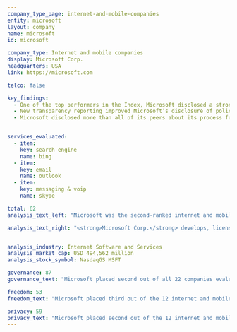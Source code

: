 ```yaml
---
company_type_page: internet-and-mobile-companies
entity: microsoft
layout: company
name: microsoft
id: microsoft

company_type: Internet and mobile companies
display: Microsoft Corp.
headquarters: USA
link: https://microsoft.com

telco: false

key_findings:
  - One of the top performers in the Index, Microsoft disclosed a strong implementation of its commitment to human rights and to users’ freedom of expression and privacy.
  - New transparency reporting improved Microsoft’s disclosure of policies affecting freedom of expression, including how the company handles government and private requests to restrict content or accounts
  - Microsoft disclosed more than all of its peers about its process for handling government and private requests for user information, but could do more to explain what user information it collects, shares, and retains.


services_evaluated:
  - item:
    key: search engine
    name: bing
  - item:
    key: email
    name: outlook
  - item:
    key: messaging & voip
    name: skype

total: 62
analysis_text_left: "Microsoft was the second-ranked internet and mobile company and received the the second-highest score in the Index overall, just after top-ranked Google. A founding member of the Global Network Initiative (GNI), Microsoft disclosed a strong commitment to freedom of expression and privacy. It made a number of improvements since the 2015 Index: Microsoft’s new <a href=\"https://www.microsoft.com/en-us/about/corporate-responsibility/reports-hub\" target=\"_blank\">Transparency Hub</a>, launched in late 2015, resulted in increased scores across a number of freedom of expression indicators. In January 2017 Microsoft issued a <a href=\"http://download.microsoft.com/download/0/1/4/014D812D-B2E3-43A0-A89A-16E3C7CD46EE/Microsoft Salient Human Rights Issues Report - FY16.pdf\" target=\"_blank\">human rights report</a> with detailed information about the actions the company took in 2016 to implement its human rights commitments, which boosted its performance in the Governance category.<br /><br /> Despite its strong performance, there are areas for improvement. Microsoft could be more transparent about its process for enforcing its terms of service policies and do more to clarify how it handles user information."

analysis_text_right: "<strong>Microsoft Corp.</strong> develops, licenses, and supports software products, services, and devices worldwide. The company offers a wide range of software and hardware for both consumer and business markets. Major offerings include Windows operating system, Microsoft Office, Windows Phone software and devices, Xbox video game system and related services, Surface devices and accessories, advertising services, server products, Skype, and Office 365 cloud services."


analysis_industry: Internet Software and Services
analysis_market_cap: USD 494,562 million
analysis_stock_symbol: NasdaqGS MSFT

governance: 87
governance_text: "Microsoft placed second out of all 22 companies evaluated in the Index in the Governance category, just slightly  behind Yahoo. The company disclosed an explicit commitment to respect freedom of expression and privacy as human rights (G1), evidence of oversight of human rights issues by senior leadership (G2), and employee training and whistleblower programs that addresses these issues (G3). Microsoft’s new human rights report included details about the company’s human rights impact assessments, with an example of efforts to address freedom of expression risks associated with how it enforces its terms of service (G4). The company could further improve by clearly disclosing that it assesses the freedom of expression and privacy risks associated with its terms of service in a more systematic way, and further clarifying whether the company conducts additional evaluation when risk assessments identify concerns."

freedom: 53
freedom_text: "Microsoft placed third out of the 12 internet and mobile companies evaluated in the Freedom of Expression category, after Google and Kakao. <br /><br /><strong>Content and account restrictions:</strong> Microsoft performed well on this set of indicators compared to other internet and mobile companies, though it offered less disclosure than Twitter and Kakao (F3, F4, F8). It  took a step forward by starting to publish data around its terms of service enforcement (F4), specifically related to content it removes for violating its policy on “non-consensual pornography” content on its search engine. It is one of only three companies to receive any credit on the indicator but could further improve by disclosing data on other types of content it removes for terms of service violations. <br /><br /><strong>Content and account restriction requests:</strong> Microsoft placed in the top half of internet and mobile companies on this set of indicators, though it trailed Google, Yahoo, Kakao, and Facebook (F5-F7). Microsoft’s Transparency Hub disclosed the company’s process for responding to government and private requests to remove content (F5), and some data about requests from government and private parties it receives and complies with (F6, F7). However, the data provided covered only its search engine, Bing."

privacy: 59
privacy_text: "Microsoft placed second out of the 12 internet and mobile companies evaluated in the Privacy category, after Google.<br /><br /><strong>Handling of user information:</strong> Microsoft disclosed less than Twitter, Google, and Yahoo about how it handles user information, although all companies scored poorly on these indicators (P3-P9). The company did not fully disclose the types of user information it collects, shares or for what purpose (P3, P4, P5). Like most companies, it provided even less information about how long it retains this information (P6). Microsoft tied with Twitter and scored better than all other companies on its disclosure of options users have to control the information it collects, retains, and uses (P7). It also disclosed more than most companies about what options users have to obtain information the company holds about them (P8) and what information is collected about them from third parties (P9).<br /><br /><strong>Requests for user information:</strong> Microsoft disclosed more than all of its peers about its process for handling government and private requests for user information (P10), but lagged behind Twitter, Facebook, and Google for disclosure of data on the requests it receives from these third parties (P11). The company earned the second-highest score after Yahoo for disclosing whether it notifies users about requests for their information (P12). <br /><br /><strong>Security:</strong> Microsoft disclosed less than Google and Yandex about its security policies but more than any other internet and mobile company (P13-P18). The company disclosed an internal oversight process to ensure the security of user data (P13), and a bug bounty program to address security vulnerabilities (P14). It scored lower than Facebook, Yahoo, Apple, Yandex, and Google on disclosure of its encryption policies, (P16) but along with Yandex was one of two companies to receive full credit for disclosing what measures users can take to secure their own accounts (P17)."
---
```

